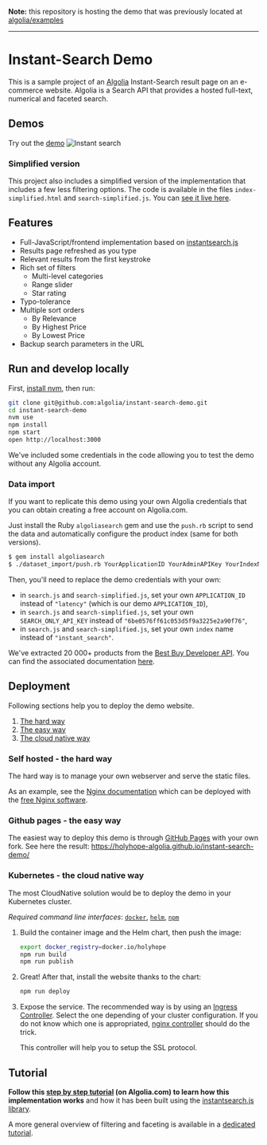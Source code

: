 **Note:** this repository is hosting the demo that was previously located at [algolia/examples](https://github.com/algolia/examples/tree/master/instant-search/instantsearch.js/)

-----

Instant-Search Demo
====================

This is a sample project of an [Algolia](http://www.algolia.com) Instant-Search result page on an e-commerce website. Algolia is a Search API that provides a hosted full-text, numerical and faceted search.

## Demos
Try out the [demo](https://preview.algolia.com/instantsearch/)
![Instant search](screenshots/instant-search-default.gif)

### Simplified version
This project also includes a simplified version of the implementation that includes a few less filtering options.
The code is available in the files `index-simplified.html` and `search-simplified.js`. You can [see it live here](https://preview.algolia.com/instantsearch/index-simplified.html).

## Features
* Full-JavaScript/frontend implementation based on [instantsearch.js](https://community.algolia.com/instantsearch.js/)
* Results page refreshed as you type
* Relevant results from the first keystroke
* Rich set of filters
  * Multi-level categories
  * Range slider
  * Star rating
* Typo-tolerance
* Multiple sort orders
  * By Relevance
  * By Highest Price
  * By Lowest Price
* Backup search parameters in the URL

## Run and develop locally

First, [install nvm](https://github.com/creationix/nvm#installation), then run:

```sh
git clone git@github.com:algolia/instant-search-demo.git
cd instant-search-demo
nvm use
npm install
npm start
open http://localhost:3000
```

We've included some credentials in the code allowing you to test the demo without any Algolia account.

### Data import
If you want to replicate this demo using your own Algolia credentials that you can obtain creating a free account on Algolia.com.

Just install the Ruby `algoliasearch` gem and use the `push.rb` script to send the data and automatically configure the product index (same for both versions).

```sh
$ gem install algoliasearch
$ ./dataset_import/push.rb YourApplicationID YourAdminAPIKey YourIndexName
```

Then, you'll need to replace the demo credentials with your own:
- in `search.js` and `search-simplified.js`, set your own `APPLICATION_ID` instead of `"latency"` (which is our demo `APPLICATION_ID`),
- in `search.js` and `search-simplified.js`, set your own `SEARCH_ONLY_API_KEY` instead of `"6be0576ff61c053d5f9a3225e2a90f76"`,
- in `search.js` and `search-simplified.js`, set your own `index` name instead of `"instant_search"`.


We've extracted 20 000+ products from the [Best Buy Developer API](https://developer.bestbuy.com). You can find the associated documentation [here](https://developer.bestbuy.com/documentation/products-api).

## Deployment

Following sections help you to deploy the demo website.

1. [The hard way](#self-hosted---the-hard-way)
2. [The easy way](#github-pages---the-easy-way)
3. [The cloud native way](#kubernetes---the-cloud-native-way)

### Self hosted - the hard way

The hard way is to manage your own webserver and serve the static files.

As an example, see the [Nginx documentation](https://docs.nginx.com/nginx/admin-guide/web-server/serving-static-content/) which can be deployed with the [free Nginx software](https://nginx.org/en/docs/).

### Github pages - the easy way

The easiest way to deploy this demo is through [GitHub Pages](https://pages.github.com/) with your own fork.
See here the result: <https://holyhope-algolia.github.io/instant-search-demo/>

### Kubernetes - the cloud native way

The most CloudNative solution would be to deploy the demo in your Kubernetes cluster.

_Required command line interfaces_: [`docker`](https://docs.docker.com/get-docker/), [`helm`](https://helm.sh/docs/intro/install/), [`npm`](https://docs.npmjs.com/getting-started)

1. Build the container image and the Helm chart, then push the image:

   ```bash
   export docker_registry=docker.io/holyhope
   npm run build
   npm run publish
   ```

2. Great! After that, install the website thanks to the chart:

   ```bash
   npm run deploy
   ```

3. Expose the service.
   The recommended way is by using an [Ingress Controller](https://kubernetes.io/docs/concepts/services-networking/ingress-controllers/). Select the one depending of your cluster configuration. If you do not know which one is appropriated, [nginx controller](https://github.com/kubernetes/ingress-nginx/blob/main/README.md#readme) should do the trick.

   This controller will help you to setup the SSL protocol.

## Tutorial

**Follow this [step by step tutorial](https://www.algolia.com/doc/tutorials/search-ui/instant-search/build-an-instant-search-results-page/instantsearchjs/) (on Algolia.com) to learn how this implementation works** and how it has been built using the [instantsearch.js library](https://community.algolia.com/instantsearch.js/).

A more general overview of filtering and faceting is available in a [dedicated tutorial](https://www.algolia.com/doc/tutorials/search-ui/instant-search/filtering/faceting-search-ui/instantsearchjs/).

